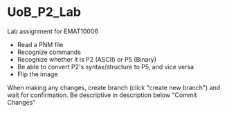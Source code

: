 # UoB_P2_Lab
Lab assignment for EMAT10006

- Read a PNM file
- Recognize commands
- Recognize whether it is P2 (ASCII) or P5 (Binary)
- Be able to convert P2's syntax/structure to P5, and vice versa
- Flip the image

When making any changes, create branch (click "create new branch") and wait for confirmation. Be descriptive in description below "Commit Changes"
